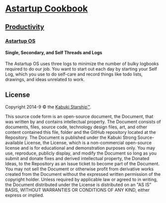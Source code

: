 # [Astartup Cookbook](../../)

## [Productivity](../)

### [Astartup OS](./)

#### Single, Secondary, and Self Threads and Logs

The Astartup OS uses three logs to minimize the number of bulky logbooks required to do our job. You want to start out each day by starting your Self Log, which you use to do self-care and record things like todo lists, drawings, and ideas unrelated to work.



## License

Copyright 2014-9 © the [Kabuki Starship™](https://kabukistarship.com).

This source code form is an open-source document, the Document, that was written by and contains intellectual property. The Document consists of documents, files, source code, technology design files, art, and other content contained this file, folder and the GitHub repository located at the Repository. The Document is published under the Kabuki Strong Source-available License, the License, which is a non-commercial open-source license and is for educational and demonstration purposes only. You may use, reproduce, publicly display, and modify the Document so long as you submit and donate fixes and derived intellectual property, the Donated Ideas, to the Repository as an Issue ticket to become part of the Document. You may not sell the Document or otherwise profit from derivative works created from the Document without the expressed written permission of the copyright holder. Unless required by applicable law or agreed to in writing, the Document distributed under the License is distributed on an "AS IS" BASIS, WITHOUT WARRANTIES OR CONDITIONS OF ANY KIND, either express or implied.

